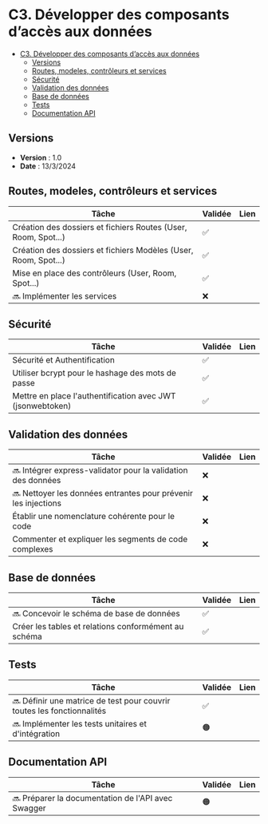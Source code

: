 # C3. Développer des composants d’accès aux données

- [C3. Développer des composants d’accès aux données](#c3-développer-des-composants-daccès-aux-données)
  - [Versions](#versions)
  - [Routes, modeles, contrôleurs et services](#routes-modeles-contrôleurs-et-services)
  - [Sécurité](#sécurité)
  - [Validation des données](#validation-des-données)
  - [Base de données](#base-de-données)
  - [Tests](#tests)
  - [Documentation API](#documentation-api)

## Versions

- **Version** : 1.0
- **Date** : 13/3/2024

## Routes, modeles, contrôleurs et services

| Tâche                                                           | Validée | Lien |
| --------------------------------------------------------------- | ------- | ---- |
| Création des dossiers et fichiers Routes (User, Room, Spot...)  | ✅     |      |
| Création des dossiers et fichiers Modèles (User, Room, Spot...) | ✅     |      |
| Mise en place des contrôleurs (User, Room, Spot...)             | ✅     |      |
| 🔜 Implémenter les services                                     | ❌      |      |

## Sécurité

| Tâche                                                      | Validée | Lien |
| ---------------------------------------------------------- | ------- | ---- |
| Sécurité et Authentification                               | ✅      |      |
| Utiliser bcrypt pour le hashage des mots de passe          | ✅      |      |
| Mettre en place l'authentification avec JWT (jsonwebtoken) | ✅      |      |

## Validation des données

| Tâche                                                           | Validée | Lien |
| --------------------------------------------------------------- | ------- | ---- |
| 🔜 Intégrer express-validator pour la validation des données    | ❌      |      |
| 🔜 Nettoyer les données entrantes pour prévenir les injections  | ❌      |      |
| Établir une nomenclature cohérente pour le code                 | ❌      |      |
| Commenter et expliquer les segments de code complexes           | ❌      |      |

## Base de données

| Tâche                                                | Validée | Lien |
| ---------------------------------------------------- | ------- | ---- |
| 🔜 Concevoir le schéma de base de données            | ✅       |      |
| Créer les tables et relations conformément au schéma | ✅       |      |

## Tests

| Tâche                                                                   | Validée | Lien |
| ----------------------------------------------------------------------- | ------- | ---- |
| 🔜 Définir une matrice de test pour couvrir toutes les fonctionnalités | ✅       |      |
| 🔜 Implémenter les tests unitaires et d'intégration                    | 🟠       |      |

## Documentation API

| Tâche                                               | Validée | Lien |
| --------------------------------------------------- | ------- | ---- |
| 🔜 Préparer la documentation de l'API avec Swagger  | 🟠      |      |
